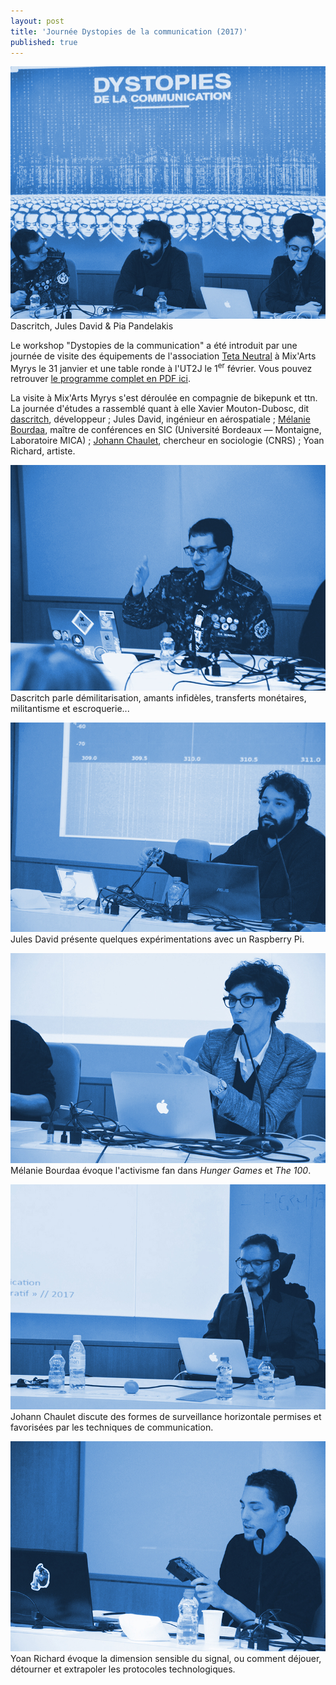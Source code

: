 ```yaml
---
layout: post
title: 'Journée Dystopies de la communication (2017)'
published: true
---
```


<img src="/../img/2017_02/01-dys-intro.jpg"/>
<figcaption>Dascritch, Jules David & Pia Pandelakis</figcaption>
<p></p>

Le workshop "Dystopies de la communication" a été introduit par une journée de visite des équipements de l'association <a href="#">Teta Neutral</a> à Mix'Arts Myrys le 31 janvier et une table ronde à l'UT2J le 1<sup>er</sup> février. Vous pouvez retrouver <a href="/../docs/2017/WORKSHOP-dystopies_programme.pdf">le programme complet en PDF ici</a>.

La visite à Mix'Arts Myrys s'est déroulée en compagnie de bikepunk et ttn. La journée d'études a rassemblé quant à elle Xavier Mouton-Dubosc, dit <a href="#">dascritch</a>, développeur ; Jules David, ingénieur en aérospatiale ; <a href="#">Mélanie Bourdaa</a>, maître de conférences en SIC (Université Bordeaux — Montaigne, Laboratoire MICA) ; <a href="#">Johann Chaulet</a>, chercheur en sociologie (CNRS) ; Yoan Richard, artiste.

<img src="/../img/2017_02/02-dys-dascritch.jpg"/>
<figcaption>Dascritch parle d&eacute;militarisation, amants infid&egrave;les, transferts mon&eacute;taires, militantisme et escroquerie...
</figcaption>
<p></p>
<img src="/../img/2017_02/03-dys-jules.jpg"/>
<figcaption>Jules David présente quelques expérimentations avec un Raspberry Pi.
</figcaption>
<p></p>
<img src="/../img/2017_02/04-dys-bourdaa.jpg"/>
<figcaption>Mélanie Bourdaa évoque l'activisme fan dans <em>Hunger Games</em> et <em>The 100</em>.
</figcaption>
<p></p>
<img src="/../img/2017_02/05-dys-johann.jpg"/>
<figcaption>Johann Chaulet discute des formes de surveillance horizontale permises et favoris&eacute;es par les techniques de communication.
</figcaption>
<p></p>
<img src="/../img/2017_02/07-dys-yoan.jpg"/>
<figcaption>Yoan Richard évoque la dimension sensible du signal, ou comment d&eacute;jouer, d&eacute;tourner et extrapoler les protocoles technologiques.
</figcaption>






